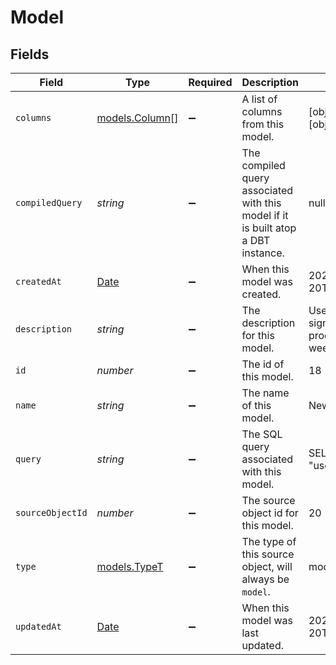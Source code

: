 # Model


## Fields

| Field                                                                                         | Type                                                                                          | Required                                                                                      | Description                                                                                   | Example                                                                                       |
| --------------------------------------------------------------------------------------------- | --------------------------------------------------------------------------------------------- | --------------------------------------------------------------------------------------------- | --------------------------------------------------------------------------------------------- | --------------------------------------------------------------------------------------------- |
| `columns`                                                                                     | [models.Column](../../models/shared/column.md)[]                                              | :heavy_minus_sign:                                                                            | A list of columns from this model.                                                            | [object Object],[object Object]                                                               |
| `compiledQuery`                                                                               | *string*                                                                                      | :heavy_minus_sign:                                                                            | The compiled query associated with this model if it is built atop a DBT instance.             | null                                                                                          |
| `createdAt`                                                                                   | [Date](https://developer.mozilla.org/en-US/docs/Web/JavaScript/Reference/Global_Objects/Date) | :heavy_minus_sign:                                                                            | When this model was created.                                                                  | 2021-10-20T02:43:07.120Z                                                                      |
| `description`                                                                                 | *string*                                                                                      | :heavy_minus_sign:                                                                            | The description for this model.                                                               | Users that have signed up for our product in the last week.                                   |
| `id`                                                                                          | *number*                                                                                      | :heavy_minus_sign:                                                                            | The id of this model.                                                                         | 18                                                                                            |
| `name`                                                                                        | *string*                                                                                      | :heavy_minus_sign:                                                                            | The name of this model.                                                                       | New App Users                                                                                 |
| `query`                                                                                       | *string*                                                                                      | :heavy_minus_sign:                                                                            | The SQL query associated with this model.                                                     | SELECT * FROM "users"                                                                         |
| `sourceObjectId`                                                                              | *number*                                                                                      | :heavy_minus_sign:                                                                            | The source object id for this model.                                                          | 20                                                                                            |
| `type`                                                                                        | [models.TypeT](../../models/shared/typet.md)                                                  | :heavy_minus_sign:                                                                            | The type of this source object, will always be `model`.                                       | model                                                                                         |
| `updatedAt`                                                                                   | [Date](https://developer.mozilla.org/en-US/docs/Web/JavaScript/Reference/Global_Objects/Date) | :heavy_minus_sign:                                                                            | When this model was last updated.                                                             | 2021-10-20T02:50:35.477Z                                                                      |